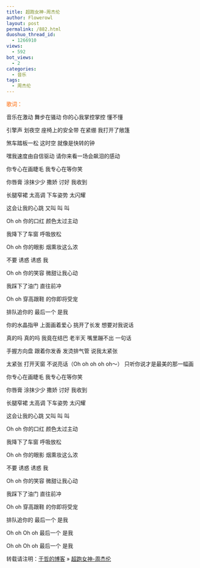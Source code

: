 ```yaml
---
title: 超跑女神-周杰伦
author: Flowerowl
layout: post
permalink: /882.html
duoshuo_thread_id:
  - 1266910
views:
  - 592
bot_views:
  - 2
categories:
  - 音乐
tags:
  - 周杰伦
---
```

<span style="color: #ff6600;">歌词：</span>

音乐在激动 舞步在骚动 你的心我掌控掌控 懂不懂

引擎声 划夜空 座椅上的安全带 在紧绷 我打开了敞篷

煞车踏板一松 这时空 就像是快转的钟

嘿我速度由自信驱动 请你来看一场会飙泪的感动

你专心在画睫毛 我专心在等你笑

你唇膏 涂抹少少 撒娇 讨好 我收到

长腿窄裙 太高调 下车姿势 太闪耀

这会让我的心跳 又叫 叫 叫

Oh oh 你的口红 颜色太过主动

我降下了车窗 呼吸放松

Oh oh 你的眼影 烟熏妆这么浓

不要 诱惑 诱惑 我

Oh oh 你的笑容 微甜让我心动

我踩下了油门 直往前冲

Oh oh 穿高跟鞋 的你即将受宠

排队追你的 最后一个 是我

你的水晶指甲 上面画着爱心 挑开了长发 想要对我说话

真的吗 真的吗 我竟在结巴 老半天 嘴里蹦不出 一句话

手握方向盘 跟着你发香 发烫排气管 说我太紧张

太紧张 打开天窗 不说亮话（Oh oh oh oh oh～） 只听你说才是最美的那一幅画

你专心在画睫毛 我专心在等你笑

你唇膏 涂抹少少 撒娇 讨好 我收到

长腿窄裙 太高调 下车姿势 太闪耀

这会让我的心跳 又叫 叫 叫

Oh oh 你的口红 颜色太过主动

我降下了车窗 呼吸放松

Oh oh 你的眼影 烟熏妆这么浓

不要 诱惑 诱惑 我

Oh oh 你的笑容 微甜让我心动

我踩下了油门 直往前冲

Oh oh 穿高跟鞋 的你即将受宠

排队追你的 最后一个 是我

Oh oh Oh oh 最后一个 是我

Oh oh Oh oh 最后一个 是我

转载请注明：[于哲的博客][1] &raquo; [超跑女神-周杰伦][2]

 [1]: http://lazynight.me
 [2]: http://lazynight.me/882.html